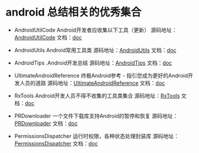 # android 总结相关的优秀集合

* AndroidUtilCode Android开发者应收集以下工具（更新）
源码地址：[AndroidUtilCode](https://github.com/Blankj/AndroidUtilCode) 文档：[doc](https://github.com/Blankj/AndroidUtilCode/blob/master/README.md)

* AndroidUtils Android常用工具类
源码地址：[AndroidUtils](https://github.com/WuXiaolong/AndroidUtils) 文档：[doc](https://github.com/WuXiaolong/AndroidUtils/blob/master/README.md)


*  AndroidTips .Android开发总结
源码地址：[AndroidTips](https://github.com/JohnTsaiAndroid/AndroidTips) 文档：[doc](https://github.com/JohnTsaiAndroid/AndroidTips/blob/master/README.md)

* UltimateAndroidReference 终极Android参考 - 指引您成为更好的Android开发人员的道路
源码地址：[UltimateAndroidReference](https://github.com/aritraroy/UltimateAndroidReference) 文档：[doc](https://github.com/aritraroy/UltimateAndroidReference/blob/master/README.md)

* RxTools Android开发人员不得不收集的工具类集合
源码地址：[RxTools](https://github.com/vondear/RxTools) 文档：[doc](https://github.com/vondear/RxTools/blob/master/README.md)

* PRDownloader 一个文件下载库支持Android的暂停和恢复
源码地址：[PRDownloader](https://github.com/MindorksOpenSource/PRDownloader) 文档：[doc](https://github.com/MindorksOpenSource/PRDownloader/blob/master/README.md)

* PermissionsDispatcher 运行时权限，各种状态处理封装库
源码地址：[PermissionsDispatcher](https://github.com/permissions-dispatcher/PermissionsDispatcher) 文档：[doc](https://github.com/permissions-dispatcher/PermissionsDispatcher/blob/master/README.md)
